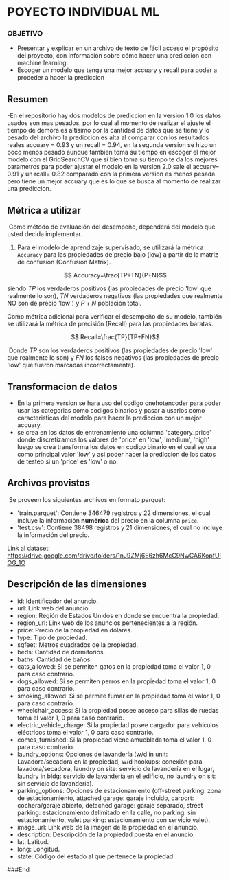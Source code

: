 POYECTO INDIVIDUAL ML
=============


### OBJETIVO

- Presentar y explicar en un archivo de texto de fácil acceso el propósito del proyecto, con información sobre cómo hacer una prediccion con machine learning.
- Escoger un modelo que tenga una mejor accuary y recall para poder a proceder a hacer la prediccion

## Resumen

-En el repositorio hay dos modelos de prediccion en la version 1.0 los datos usados son mas pesados, por lo cual al momento de realizar el ajuste el tiempo de demora es altisimo por la cantidad de datos que se tiene y lo pesado del archivo la prediccion es alta al comparar con los resultados reales accuary = 0.93 y un recall = 0.94, en la  segunda version se hizo un poco menos pesado aunque tambien toma su tiempo en escoger el mejor modelo con el GridSearchCV que si bien toma su tiempo te da los mejores parametros para poder ajustar el modelo en la version 2.0 sale el accuary= 0.91 y un rcall= 0.82 comparado con la primera version es menos pesada pero tiene un mejor accuary que es lo que se busca al momento de realizar una prediccion.

## Métrica a utilizar
​
Como método de evaluación del desempeño, dependerá del modelo que usted decida implementar.
​
1. Para el modelo de aprendizaje supervisado, se utilizará la métrica `Accuracy` para las propiedades de precio bajo (low) a partir de la matriz de confusión (Confusion Matrix).

$$ Accuracy=\frac{TP+TN}{P+N}$$

siendo $TP$ los verdaderos positivos (las propiedades de precio 'low' que realmente lo son), $TN$ verdaderos negativos (las propiedades que realmente NO son de precio 'low') y $P+N$ población total.

Como métrica adicional para verificar el desempeño de su modelo, también se utilizará la métrica de precisión (Recall) para las propiedades baratas.

$$ Recall=\frac{TP}{TP+FN}$$

​
Donde $TP$ son los verdaderos positivos (las propiedades de precio 'low' que realmente lo son) y $FN$ los falsos negativos (las propiedades de precio 'low' que fueron marcadas incorrectamente).

## Transformacion de datos

- En la primera version se hara uso del codigo onehotencoder para poder usar las categorias como codigos binarios y pasar a usarlos como caracteristicas del modelo para hacer la prediccion con un mejor accuary.
- se crea en los datos de entrenamiento una columna 'category_price' donde discretizamos los valores de 'price' en 'low', 'medium', 'high' luego se crea transforma los datos en codigo binario en el cual se usa como principal valor 'low' y asi poder hacer la prediccion de los datos de testeo si un 'price' es 'low' o no.

## Archivos provistos
​
Se proveen los siguientes archivos en formato parquet:
 - 'train.parquet': Contiene 346479 registros y 22 dimensiones, el cual incluye la información **numérica** del precio en la columna `price`.
 - 'test.csv': Contiene 38498 registros y 21 dimensiones, el cual no incluye la información del precio. 

 Link al dataset: https://drive.google.com/drive/folders/1nJ9ZMj6E6zh6McC9NwCA6KopfUIOG_1O
 
 ## Descripción de las dimensiones
- id: Identificador del anuncio. 
- url: Link web del anuncio.
- region: Región de Estados Unidos en donde se encuentra la propiedad.
- region_url: Link web de los anuncios pertenecientes a la región. 
- price: Precio de la propiedad en dólares.
- type: Tipo de propiedad.
- sqfeet: Metros cuadrados de la propiedad.
- beds: Cantidad de dormitorios.
- baths: Cantidad de baños.
- cats_allowed: Si se permiten gatos en la propiedad toma el valor 1, 0 para caso contrario.
- dogs_allowed: Si se permiten perros en la propiedad toma el valor 1, 0 para caso contrario.
- smoking_allowed: Si se permite fumar en la propiedad toma el valor 1, 0 para caso contrario.
- wheelchair_access: Si la propiedad posee acceso para sillas de ruedas toma el valor 1, 0 para caso contrario.
- electric_vehicle_charge: Si la propiedad posee cargador para vehículos eléctricos toma el valor 1, 0 para caso contrario.
- comes_furnished: Si la propiedad viene amueblada toma el valor 1, 0 para caso contrario.
- laundry_options: Opciones de lavandería (w/d in unit: Lavadora/secadora en la propiedad, w/d hookups: conexión para lavadora/secadora, laundry on site: servicio de lavandería en el lugar, laundry in bldg: servicio de lavandería en el edificio, no laundry on sit: sin servicio de lavandería).
- parking_options: Opciones de estacionamiento (off-street parking: zona de estacionamiento, attached garage: garaje incluido, carport: cochera/garaje abierto, detached garage: garaje separado, street parking: estacionamiento delimitado en la calle, no parking: sin estacionamiento, valet parking: estacionamiento con servicio valet).
- image_url: Link web de la imagen de la propiedad en el anuncio. 
- description: Descripción de la propiedad puesta en el anuncio. 
- lat: Latitud.
- long: Longitud.
- state: Código del estado al que pertenece la propiedad.


###End
